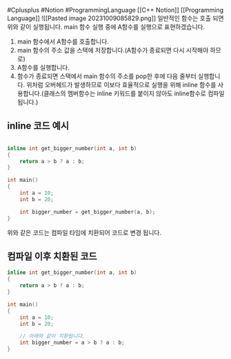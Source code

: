 #Cplusplus #Notion #ProgrammingLanguage 
[[C++ Notion]] [[Programming Language]] 
![[Pasted image 20231009085829.png]]
일반적인 함수는 호출 되면 위와 같이 실행됩니다.
main 함수 실행 중에 A함수를 실행으로 표현하겠습니다.
1. main 함수에서 A함수를 호출합니다.
2. main 함수의 주소 값을 스택에 저장합니다.(A함수가 종료되면 다시 시작해야 하므로)
3. A함수를 실행합니다.
4. 함수가 종료되면 스택에서 main 함수의 주소를 pop한 후에 다음 줄부터 실행합니다.
위처럼 오버헤드가 발생하므로 이보다 효율적으로 실행을 위해 inline 함수를 사용합니다.(클래스의 멤버함수는 inline 키워드를 붙이지 않아도 inline함수로 컴파일 됩니다.)

## inline 코드 예시
``` cpp

inline int get_bigger_number(int a, int b)
{
	return a > b ? a : b;
}

int main() 
{
	int a = 10;
	int b = 20;

	int bigger_number = get_bigger_number(a, b);
}
```

위와 같은 코드는 컴파일 타임에 치환되어 코드로 변경 됩니다.

## 컴파일 이후 치환된 코드
``` cpp
inline int get_bigger_number(int a, int b)
{
	return a > b ? a : b;
}

int main() 
{
	int a = 10;
	int b = 20;

	// 아래와 같이 치환됩니다.
	int bigger_number = a > b ? a : b;
}
```